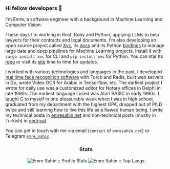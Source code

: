 ### Hi fellow developers 👋

I'm Emre, a software engineer with a background in Machine Learning and
Computer Vision.

These days I'm working in Rust, Ruby and Python, applying LLMs to help lawyers
for their contracts and legal documents. I'm also developing an open source
project called [Xvc], its [docs](https://docs.xvc.dev) and its Python
[bindings] to manage large data and deep pipelines for Machine Learning
projects. Install it with `cargo install xvc` for CLI and `pip install xvc` for
Python. You can star its [repo](https://github.com/iesahin/xvc) or visit its
[site](https://xvc.dev) time to time for updates.

I worked with various technologies and languages in the past. I developed [real
time face recognition software](https://github.com/iesahin/facebin) with Torch
and Redis, built web servers in Go, wrote Video OCR for Arabic in Tensorflow,
etc. The earliest project I wrote for daily use was a customized editor for
Notary offices in Delphi in late 1990s. The earliest language I used was Atari
BASIC in early 1990s. I taught C to myself in one pleasurable week when I was
in high school, graduated from my department with the highest GPA, dropped out
of Ph.D twice and still learning how to live this life as a flawed human being.
I write my technical posts in [emresahin.net](https://emresahin.net) and
non-technical posts (mostly in Turkish) in [nedriyat](https://nedriy.at).

[xvc]: https://xvc.dev
[bindings]: https://github.com/iesahin/xvc.py

You can get in touch with me via email (`contact` of `emresahin.net`) or
Telegram [`emre_sahin`](https://t.me/emre_sahin).

<h3 align="center">Stats</h3>
<p align="center">
  <img src="https://github-readme-stats.vercel.app/api?username=iesahin&show_icons=true&theme=synthwave" alt="Emre Sahin :: Profile Stats" />
  <img src="https://github-readme-stats.vercel.app/api/top-langs/?username=iesahin&langs_count=20&theme=tokyonight&layout=compact" alt="Emre Sahin :: Top Langs" />
</p>

<!--

**iesahin/iesahin** is a ✨ _special_ ✨ repository because its `README.md` (this file) appears on your GitHub profile.

Here are some ideas to get you started:

- 🔭 I’m currently working on ...
- 🌱 I’m currently learning ...
- 👯 I’m looking to collaborate on ...
- 🤔 I’m looking for help with ...
- 💬 Ask me about ...
- 📫 How to reach me: ...
- 😄 Pronouns: ...
- ⚡ Fun fact: ...
-->
